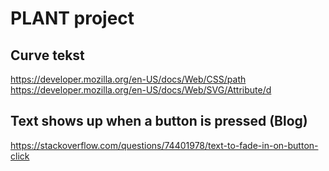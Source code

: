 # PLANT project

## Curve tekst

https://developer.mozilla.org/en-US/docs/Web/CSS/path
https://developer.mozilla.org/en-US/docs/Web/SVG/Attribute/d

## Text shows up when a button is pressed (Blog)

https://stackoverflow.com/questions/74401978/text-to-fade-in-on-button-click
